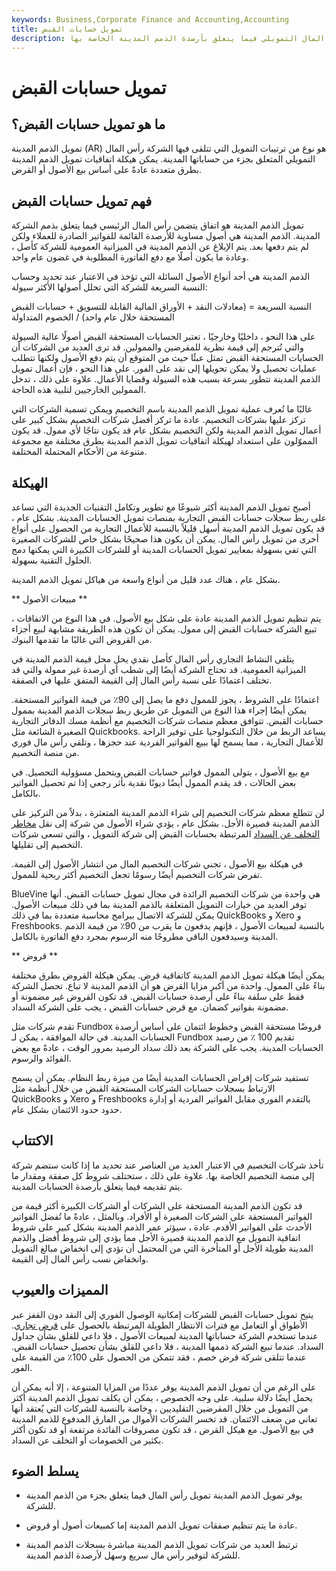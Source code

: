 ```yaml
---
keywords: Business,Corporate Finance and Accounting,Accounting
title: تمويل حسابات القبض
description: تمويل الذمم المدينة هو نوع من ترتيبات التمويل التي تتلقى فيها الشركة رأس المال التمويلي فيما يتعلق بأرصدة الذمم المدينة الخاصة بها.
---
```


# تمويل حسابات القبض
## ما هو تمويل حسابات القبض؟

تمويل الذمم المدينة (AR) هو نوع من ترتيبات التمويل التي تتلقى فيها الشركة رأس المال التمويلي المتعلق بجزء من حساباتها المدينة. يمكن هيكلة اتفاقيات تمويل الذمم المدينة بطرق متعددة عادةً على أساس بيع الأصول أو القرض.

## فهم تمويل حسابات القبض

تمويل الذمم المدينة هو اتفاق يتضمن رأس المال الرئيسي فيما يتعلق بذمم الشركة المدينة. الذمم المدينة هي أصول مساوية للأرصدة القائمة للفواتير الصادرة للعملاء ولكن لم يتم دفعها بعد. يتم الإبلاغ عن الذمم المدينة في الميزانية العمومية للشركة كأصل ، وعادة ما يكون أصلًا مع دفع الفاتورة المطلوبة في غضون عام واحد.

الذمم المدينة هي أحد أنواع الأصول السائلة التي تؤخذ في الاعتبار عند تحديد وحساب النسبة السريعة للشركة التي تحلل أصولها الأكثر سيولة:

النسبة السريعة = (معادلات النقد + الأوراق المالية القابلة للتسويق + حسابات القبض المستحقة خلال عام واحد) / الخصوم المتداولة

على هذا النحو ، داخليًا وخارجيًا ، تعتبر الحسابات المستحقة القبض أصولًا عالية السيولة والتي تُترجم إلى قيمة نظرية للمقرضين والممولين. قد ترى العديد من الشركات أن الحسابات المستحقة القبض تمثل عبئًا حيث من المتوقع أن يتم دفع الأصول ولكنها تتطلب عمليات تحصيل ولا يمكن تحويلها إلى نقد على الفور. على هذا النحو ، فإن أعمال تمويل الذمم المدينة تتطور بسرعة بسبب هذه السيولة وقضايا الأعمال. علاوة على ذلك ، تدخل الممولين الخارجيين لتلبية هذه الحاجة.

غالبًا ما تُعرف عملية تمويل الذمم المدينة باسم التخصيم ويمكن تسمية الشركات التي تركز عليها بشركات التخصيم. عادة ما تركز أفضل شركات التخصيم بشكل كبير على أعمال تمويل الذمم المدينة ولكن التخصيم بشكل عام قد يكون نتاجًا لأي ممول. قد يكون المموّلون على استعداد لهيكلة اتفاقيات تمويل الذمم المدينة بطرق مختلفة مع مجموعة متنوعة من الأحكام المحتملة المختلفة.

## الهيكلة

أصبح تمويل الذمم المدينة أكثر شيوعًا مع تطوير وتكامل التقنيات الجديدة التي تساعد على ربط سجلات حسابات القبض التجارية بمنصات تمويل الحسابات المدينة. بشكل عام ، قد يكون تمويل الذمم المدينة أسهل قليلاً بالنسبة للأعمال التجارية من الحصول على أنواع أخرى من تمويل رأس المال. يمكن أن يكون هذا صحيحًا بشكل خاص للشركات الصغيرة التي تفي بسهولة بمعايير تمويل الحسابات المدينة أو للشركات الكبيرة التي يمكنها دمج الحلول التقنية بسهولة.

بشكل عام ، هناك عدد قليل من أنواع واسعة من هياكل تمويل الذمم المدينة.

** مبيعات الأصول **

يتم تنظيم تمويل الذمم المدينة عادة على شكل بيع الأصول. في هذا النوع من الاتفاقات ، تبيع الشركة حسابات القبض إلى ممول. يمكن أن تكون هذه الطريقة مشابهة لبيع أجزاء من القروض التي غالبًا ما تقدمها البنوك.

يتلقى النشاط التجاري رأس المال كأصل نقدي يحل محل قيمة الذمم المدينة في الميزانية العمومية. قد تحتاج الشركة أيضًا إلى شطب أي أرصدة غير ممولة والتي قد تختلف اعتمادًا على نسبة رأس المال إلى القيمة المتفق عليها في الصفقة.

اعتمادًا على الشروط ، يجوز للممول دفع ما يصل إلى 90٪ من قيمة الفواتير المستحقة. يمكن أيضًا إجراء هذا النوع من التمويل عن طريق ربط سجلات الذمم المدينة بممول حسابات القبض. تتوافق معظم منصات شركات التخصيم مع أنظمة مسك الدفاتر التجارية الصغيرة الشائعة مثل Quickbooks. يساعد الربط من خلال التكنولوجيا على توفير الراحة للأعمال التجارية ، مما يسمح لها ببيع الفواتير الفردية عند حجزها ، وتلقي رأس مال فوري من منصة التخصيم.

مع بيع الأصول ، يتولى الممول فواتير حسابات القبض ويتحمل مسؤولية التحصيل. في بعض الحالات ، قد يقدم الممول أيضًا ديونًا نقدية بأثر رجعي إذا تم تحصيل الفواتير بالكامل.

لن تتطلع معظم شركات التخصيم إلى شراء الذمم المدينة المتعثرة ، بدلاً من التركيز على الذمم المدينة قصيرة الأجل. بشكل عام ، يؤدي شراء الأصول من شركة إلى نقل [مخاطر التخلف عن السداد](/defaultrisk) المرتبطة بحسابات القبض إلى شركة التمويل ، والتي تسعى شركات التخصيم إلى تقليلها.

في هيكلة بيع الأصول ، تجني شركات التخصيم المال من انتشار الأصول إلى القيمة. تفرض شركات التخصيم أيضًا رسومًا تجعل التخصيم أكثر ربحية للممول.

BlueVine هي واحدة من شركات التخصيم الرائدة في مجال تمويل حسابات القبض. أنها توفر العديد من خيارات التمويل المتعلقة بالذمم المدينة بما في ذلك مبيعات الأصول. يمكن للشركة الاتصال ببرامج محاسبة متعددة بما في ذلك QuickBooks و Xero و Freshbooks. بالنسبة لمبيعات الأصول ، فإنهم يدفعون ما يقرب من 90٪ من قيمة الذمم المدينة وسيدفعون الباقي مطروحًا منه الرسوم بمجرد دفع الفاتورة بالكامل.

** قروض **

يمكن أيضًا هيكلة تمويل الذمم المدينة كاتفاقية قرض. يمكن هيكلة القروض بطرق مختلفة بناءً على الممول. واحدة من أكبر مزايا القرض هو أن الذمم المدينة لا تباع. تحصل الشركة فقط على سلفة بناءً على أرصدة حسابات القبض. قد تكون القروض غير مضمونة أو مضمونة بفواتير كضمان. مع قرض حسابات القبض ، يجب على الشركة السداد.

تقدم شركات مثل Fundbox قروضًا مستحقة القبض وخطوط ائتمان على أساس أرصدة الحسابات المدينة. في حالة الموافقة ، يمكن لـ Fundbox تقديم 100 ٪ من رصيد الحسابات المدينة. يجب على الشركة بعد ذلك سداد الرصيد بمرور الوقت ، عادةً مع بعض الفوائد والرسوم.

تستفيد شركات إقراض الحسابات المدينة أيضًا من ميزة ربط النظام. يمكن أن يسمح الارتباط بسجلات حسابات الشركات المستحقة القبض من خلال أنظمة مثل QuickBooks و Xero و Freshbooks بالتقدم الفوري مقابل الفواتير الفردية أو إدارة حدود حدود الائتمان بشكل عام.

## الاكتتاب

تأخذ شركات التخصيم في الاعتبار العديد من العناصر عند تحديد ما إذا كانت ستضم شركة إلى منصة التخصيم الخاصة بها. علاوة على ذلك ، ستختلف شروط كل صفقة ومقدار ما يتم تقديمه فيما يتعلق بأرصدة الحسابات المدينة.

قد تكون الذمم المدينة المستحقة على الشركات أو الشركات الكبيرة أكثر قيمة من الفواتير المستحقة على الشركات الصغيرة أو الأفراد. وبالمثل ، عادةً ما تُفضل الفواتير الأحدث على الفواتير الأقدم. عادة ، سيؤثر عمر الذمم المدينة بشكل كبير على شروط اتفاقية التمويل مع الذمم المدينة قصيرة الأجل مما يؤدي إلى شروط أفضل والذمم المدينة طويلة الأجل أو المتأخرة التي من المحتمل أن تؤدي إلى انخفاض مبالغ التمويل وانخفاض نسب رأس المال إلى القيمة.

## المميزات والعيوب

يتيح تمويل حسابات القبض للشركات إمكانية الوصول الفوري إلى النقد دون القفز عبر الأطواق أو التعامل مع فترات الانتظار الطويلة المرتبطة بالحصول على [قرض تجاري](/loan). عندما تستخدم الشركة حساباتها المدينة لمبيعات الأصول ، فلا داعي للقلق بشأن جداول السداد. عندما تبيع الشركة ذممها المدينة ، فلا داعي للقلق بشأن تحصيل حسابات القبض. عندما تتلقى شركة قرض خصم ، فقد تتمكن من الحصول على 100٪ من القيمة على الفور.

على الرغم من أن تمويل الذمم المدينة يوفر عددًا من المزايا المتنوعة ، إلا أنه يمكن أن يحمل أيضًا دلالة سلبية. على وجه الخصوص ، يمكن أن يكلف تمويل الذمم المدينة أكثر من التمويل من خلال المقرضين التقليديين ، وخاصة بالنسبة للشركات التي يُعتقد أنها تعاني من ضعف الائتمان. قد تخسر الشركات الأموال من الفارق المدفوع للذمم المدينة في بيع الأصول. مع هيكل القرض ، قد تكون مصروفات الفائدة مرتفعة أو قد تكون أكثر بكثير من الخصومات أو التخلف عن السداد.

## يسلط الضوء

- يوفر تمويل الذمم المدينة تمويل رأس المال فيما يتعلق بجزء من الذمم المدينة للشركة.

- عادة ما يتم تنظيم صفقات تمويل الذمم المدينة إما كمبيعات أصول أو قروض.

- ترتبط العديد من شركات تمويل الذمم المدينة مباشرة بسجلات الذمم المدينة للشركة لتوفير رأس مال سريع وسهل لأرصدة الذمم المدينة.

